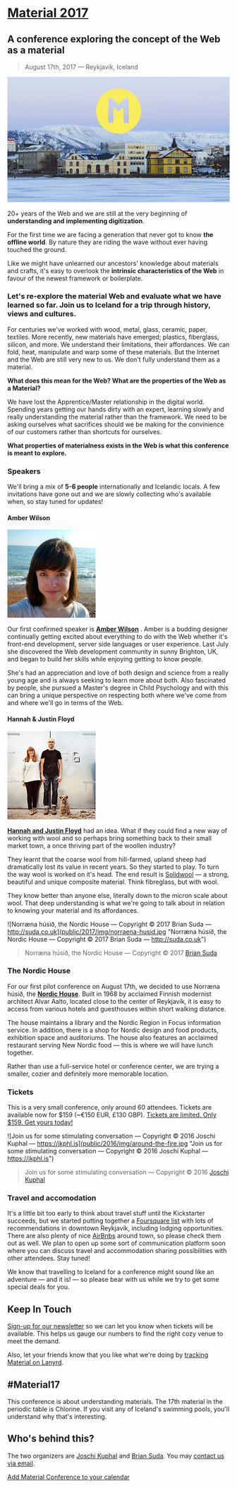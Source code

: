 # [Material 2017](https://web.material.is)
## A conference exploring the concept of the Web as a material

> August 17th, 2017 — Reykjavík, Iceland

[![Material 2016 Kickstarter](public/2016/img/poster.jpg)](https://www.kickstarter.com/projects/material16/material-conference-2016)

20+ years of the Web and we are still at the very beginning of **understanding and implementing digitization**.

For the first time we are facing a generation that never got to know **the offline world**. By nature they are riding the wave without ever having touched the ground.

Like we might have unlearned our ancestors' knowledge about materials and crafts, it's easy to overlook the **intrinsic characteristics of the Web** in favour of the newest framework or boilerplate.

### Let's re-explore the material Web and evaluate what we have learned so far. Join us to Iceland for a trip through history, views and cultures.

For centuries we've worked with wood, metal, glass, ceramic, paper, textiles. More recently, new materials have emerged; plastics, fiberglass, silicon, and more. We understand their limitations, their affordances. We can fold, heat, manipulate and warp some of these materials. But the Internet and the Web are still very new to us. We don't fully understand them as a material.

**What does this mean for the Web? What are the properties of the Web as a Material?**

We have lost the Apprentice/Master relationship in the digital world. Spending years getting our hands dirty with an expert, learning slowly and really understanding the material rather than the framework. We need to be asking ourselves what sacrifices should we be making for the convinience of our customers rather than shortcuts for ourselves.

**What properties of materialness exists in the Web is what this conference is meant to explore.**


### Speakers

We'll bring a mix of **5-6 people** internationally and Icelandic locals. A few invitations have gone out and we are slowly collecting who's available when, so stay tuned for updates!

#### Amber Wilson

![Amber Wilson "Amber Wilson"](public/2017/img/amber-wilson.jpg)

Our first confirmed speaker is **[Amber Wilson](http://amberwilson.co.uk/)** . Amber is a budding designer continually getting excited about everything to do with the Web whether it's front-end development, server side languages or user experience. Last July she discovered the Web development community in sunny Brighton, UK, and began to build her skills while enjoying getting to know people.

She's had an appreciation and love of both design and science from a really young age and is always seeking to learn more about both. Also fascinated by people, she pursued a Master's degree in Child Psychology and with this can bring a unique perspective on respecting both where we've come from and where we'll go in terms of the Web.

#### Hannah & Justin Floyd

![Hannah & Justin Floyd "Hannah & Justin Floyd"](public/2017/img/hannah-justin-floyd.jpg)

**[Hannah and Justin Floyd](http://www.solidwool.com)** had an idea. What if they could find a new way of working with wool and so perhaps bring something back to their small market town, a once thriving part of the woollen industry?

They learnt that the coarse wool from hill-farmed, upland sheep had dramatically lost its value in recent years. So they started to play. To turn the way wool is worked on it's head. The end result is [Solidwool](http://www.solidwool.com/) — a strong, beautiful and unique composite material. Think fibreglass, but with wool.

They know better than anyone else, literally down to the micron scale about wool. That deep understanding is what we're going to talk about in relation to knowing your material and its affordances.

![Norræna húsið, the Nordic House — Copyright © 2017 Brian Suda — http://suda.co.uk](public/2017/img/norraena-husid.jpg "Norræna húsið, the Nordic House — Copyright © 2017 Brian Suda — http://suda.co.uk")
> Norræna húsið, the Nordic House — Copyright © 2017 [Brian Suda](http://suda.co.uk)

### The Nordic House

For our first pilot conference on August 17th, we decided to use Norræna húsið, the **[Nordic House](http://nordichouse.is/en/)**. Built in 1968 by acclaimed Finnish modernist architect Alvar Aalto, located close to the center of Reykjavík, it is easy to access from various hotels and guesthouses within short walking distance.

The house maintains a library and the Nordic Region in Focus information service. In addition, there is a shop for Nordic design and food products, exhibition space and auditoriums. The house also features an acclaimed restaurant serving New Nordic food — this is where we will have lunch together.

Rather than use a full-service hotel or conference center, we are trying a smaller, cozier and definitely more memorable location.

### Tickets
This is a very small conference, only around 60 attendees. Tickets are available now for $159 (~€150 EUR, £130 GBP). [Tickets are limited. Only $159. Get yours today!](https://ti.to/material-conference/material-2017)


![Join us for some stimulating conversation — Copyright © 2016 Joschi Kuphal — https://jkphl.is](public/2016/img/around-the-fire.jpg "Join us for some stimulating conversation — Copyright © 2016 Joschi Kuphal — https://jkphl.is")
> Join us for some stimulating conversation — Copyright © 2016 [Joschi Kuphal](https://jkphl.is)

### Travel and accomodation
It's a little bit too early to think about travel stuff until the Kickstarter succeeds, but we started putting together a [Foursquare list](https://foursquare.com/jkphl/list/material-2016) with lots of recommendations in downtown Reykjavík, including lodging opportunities. There are also plenty of nice [AirBnbs](https://www.airbnb.com/s/Reykjavík) around town, so please check them out as well. We plan to open up some sort of communication platform soon where you can discuss travel and accommodation sharing possibilities with other attendees. Stay tuned!

We know that travelling to Iceland for a conference might sound like an adventure — and it is! — so please bear with us while we try to get some special deals for you.

## Keep In Touch
[Sign-up for our newsletter](https://material.us12.list-manage.com/subscribe?u=47afb33257f1e65f442e8f176&id=c291cb4ea6) so we can let you know when tickets will be available. This helps us gauge our numbers to find the right cozy venue to meet the demand.

Also, let your friends know that you like what we're doing by [tracking Material on Lanyrd](http://lanyrd.com/2017/material17).

## #Material17
This conference is about understanding materials. The 17th material in the periodic table is Chlorine. If you visit any of Iceland's swimming pools, you'll understand why that's interesting.

## Who's behind this?
The two organizers are [Joschi Kuphal](https://jkphl.is) and [Brian Suda](http://suda.co.uk). You may [contact us via email](mailto:info@material.is).

[Add Material Conference to your calendar](public/assets/material17.ics)
